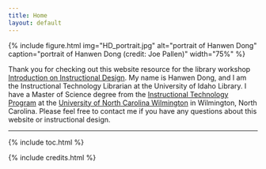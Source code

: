 ```yaml
---
title: Home
layout: default
---
```


{% include figure.html img="HD_portrait.jpg" alt="portrait of Hanwen Dong" caption="portrait of Hanwen Dong (credit: Joe Pallen)" width="75%" %}

Thank you for checking out this website resource for the library workshop [Introduction on Instructional Design](https://libcal.uidaho.edu/event/7437186?hs=a). My name is Hanwen Dong, and I am the Instructional Technology Librarian at the University of Idaho Library. I have a Master of Science degree from the [Instructional Technology Program](https://uncw.edu/ed/mit/about.html) at the [University of North Carolina Wilmington](https://uncw.edu/) in Wilmington, North Carolina. Please feel free to contact me if you have any questions about this website or instructional design. 

------
{% include toc.html %}

{% include credits.html %}
